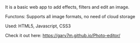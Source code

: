 It is a basic web app to add effects, filters and edit an image.

Functons:
Supports all image formats,
no need of cloud storage

Used:
HTML5,
Javascript,
CSS3

Check it out here: https://garv7m.github.io/Photo-editor/ 
